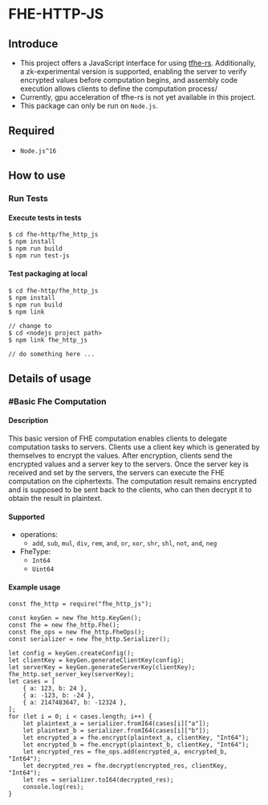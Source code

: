 # FHE-HTTP-JS

## Introduce
- This project offers a JavaScript interface for using [tfhe-rs](https://github.com/zama-ai/tfhe-rs). Additionally, a zk-experimental version is supported, enabling the server to verify encrypted values before computation begins, and assembly code execution allows clients to define the computation process/
- Currently, gpu acceleration of tfhe-rs is not yet available in this project.
- This package can only be run on `Node.js`.

## Required
- `Node.js^16`


## How to use
### Run Tests
#### Execute tests in __tests__
```
$ cd fhe-http/fhe_http_js
$ npm install
$ npm run build
$ npm run test-js
```
#### Test packaging at local
```shellscript=
$ cd fhe-http/fhe_http_js
$ npm install
$ npm run build
$ npm link

// change to 
$ cd <nodejs project path>
$ npm link fhe_http_js

// do something here ... 
```

## Details of usage
### #Basic Fhe Computation
#### Description
This basic version of FHE computation enables clients to delegate computation tasks to servers. Clients use a client key which is generated by themselves to encrypt the values. After encryption, clients send the encrypted values and a server key to the servers. Once the server key is received and set by the servers, the servers can execute the FHE computation on the ciphertexts. The computation result remains encrypted and is supposed to be sent back to the clients, who can then decrypt it to obtain the result in plaintext.

#### Supported
- operations: 
  - `add`, `sub`, `mul`, `div`, `rem`, `and`, `or`, `xor`, `shr`, `shl`, `not`, `and`, `neg`
- FheType: 
  - `Int64`
  - `Uint64`

#### Example usage
```javascript=
const fhe_http = require("fhe_http_js");

const keyGen = new fhe_http.KeyGen();
const fhe = new fhe_http.Fhe();
const fhe_ops = new fhe_http.FheOps();
const serializer = new fhe_http.Serializer();

let config = keyGen.createConfig();
let clientKey = keyGen.generateClientKey(config);
let serverKey = keyGen.generateServerKey(clientKey);
fhe_http.set_server_key(serverKey);
let cases = [
    { a: 123, b: 24 },
    { a: -123, b: -24 },
    { a: 2147483647, b: -12324 },
];
for (let i = 0; i < cases.length; i++) {
    let plaintext_a = serializer.fromI64(cases[i]["a"]);
    let plaintext_b = serializer.fromI64(cases[i]["b"]);
    let encrypted_a = fhe.encrypt(plaintext_a, clientKey, "Int64");
    let encrypted_b = fhe.encrypt(plaintext_b, clientKey, "Int64");
    let encrypted_res = fhe_ops.add(encrypted_a, encrypted_b, "Int64");
    let decrypted_res = fhe.decrypt(encrypted_res, clientKey, "Int64");
    let res = serializer.toI64(decrypted_res);
    console.log(res);
}

```